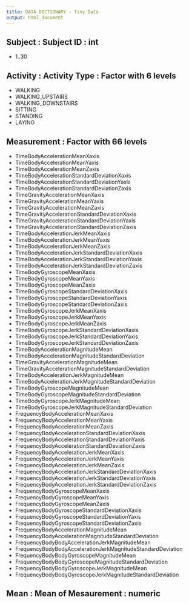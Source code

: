```yaml
---
title: DATA DICTIONARY - Tiny Data
output: html_document
---
```


## Subject : Subject ID : int
* 1..30

## Activity : Activity Type : Factor with 6 levels
* WALKING
* WALKING_UPSTAIRS
* WALKING_DOWNSTAIRS
* SITTING
* STANDING
* LAYING  

## Measurement : Factor with 66 levels
* TimeBodyAccelerationMeanXaxis
* TimeBodyAccelerationMeanYaxis
* TimeBodyAccelerationMeanZaxis
* TimeBodyAccelerationStandardDeviationXaxis
* TimeBodyAccelerationStandardDeviationYaxis
* TimeBodyAccelerationStandardDeviationZaxis
* TimeGravityAccelerationMeanXaxis
* TimeGravityAccelerationMeanYaxis
* TimeGravityAccelerationMeanZaxis
* TimeGravityAccelerationStandardDeviationXaxis
* TimeGravityAccelerationStandardDeviationYaxis
* TimeGravityAccelerationStandardDeviationZaxis
* TimeBodyAccelerationJerkMeanXaxis
* TimeBodyAccelerationJerkMeanYaxis
* TimeBodyAccelerationJerkMeanZaxis
* TimeBodyAccelerationJerkStandardDeviationXaxis
* TimeBodyAccelerationJerkStandardDeviationYaxis
* TimeBodyAccelerationJerkStandardDeviationZaxis
* TimeBodyGyroscopeMeanXaxis
* TimeBodyGyroscopeMeanYaxis
* TimeBodyGyroscopeMeanZaxis
* TimeBodyGyroscopeStandardDeviationXaxis
* TimeBodyGyroscopeStandardDeviationYaxis
* TimeBodyGyroscopeStandardDeviationZaxis
* TimeBodyGyroscopeJerkMeanXaxis
* TimeBodyGyroscopeJerkMeanYaxis
* TimeBodyGyroscopeJerkMeanZaxis
* TimeBodyGyroscopeJerkStandardDeviationXaxis
* TimeBodyGyroscopeJerkStandardDeviationYaxis
* TimeBodyGyroscopeJerkStandardDeviationZaxis
* TimeBodyAccelerationMagnitudeMean
* TimeBodyAccelerationMagnitudeStandardDeviation
* TimeGravityAccelerationMagnitudeMean
* TimeGravityAccelerationMagnitudeStandardDeviation
* TimeBodyAccelerationJerkMagnitudeMean
* TimeBodyAccelerationJerkMagnitudeStandardDeviation
* TimeBodyGyroscopeMagnitudeMean
* TimeBodyGyroscopeMagnitudeStandardDeviation
* TimeBodyGyroscopeJerkMagnitudeMean
* TimeBodyGyroscopeJerkMagnitudeStandardDeviation
* FrequencyBodyAccelerationMeanXaxis
* FrequencyBodyAccelerationMeanYaxis
* FrequencyBodyAccelerationMeanZaxis
* FrequencyBodyAccelerationStandardDeviationXaxis
* FrequencyBodyAccelerationStandardDeviationYaxis
* FrequencyBodyAccelerationStandardDeviationZaxis
* FrequencyBodyAccelerationJerkMeanXaxis
* FrequencyBodyAccelerationJerkMeanYaxis
* FrequencyBodyAccelerationJerkMeanZaxis
* FrequencyBodyAccelerationJerkStandardDeviationXaxis
* FrequencyBodyAccelerationJerkStandardDeviationYaxis
* FrequencyBodyAccelerationJerkStandardDeviationZaxis
* FrequencyBodyGyroscopeMeanXaxis
* FrequencyBodyGyroscopeMeanYaxis
* FrequencyBodyGyroscopeMeanZaxis
* FrequencyBodyGyroscopeStandardDeviationXaxis
* FrequencyBodyGyroscopeStandardDeviationYaxis
* FrequencyBodyGyroscopeStandardDeviationZaxis
* FrequencyBodyAccelerationMagnitudeMean
* FrequencyBodyAccelerationMagnitudeStandardDeviation
* FrequencyBodyBodyAccelerationJerkMagnitudeMean
* FrequencyBodyBodyAccelerationJerkMagnitudeStandardDeviation
* FrequencyBodyBodyGyroscopeMagnitudeMean
* FrequencyBodyBodyGyroscopeMagnitudeStandardDeviation
* FrequencyBodyBodyGyroscopeJerkMagnitudeMean
* FrequencyBodyBodyGyroscopeJerkMagnitudeStandardDeviation

## Mean : Mean of Mesaurement : numeric
